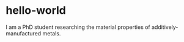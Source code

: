 # hello-world
I am a PhD student researching the material properties of additively-manufactured metals.
